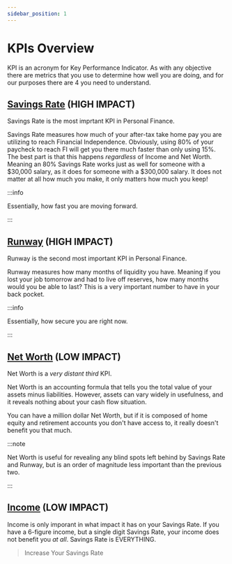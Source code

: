 ```yaml
---
sidebar_position: 1
---
```


# KPIs Overview

KPI is an acronym for Key Performance Indicator. As with any objective there are metrics that you use to determine how well you are doing, and for our purposes there are 4 you need to understand.

## [Savings Rate](savings-rate.md) (HIGH IMPACT)

Savings Rate is the most imprtant KPI in Personal Finance.

Savings Rate measures how much of your after-tax take home pay you are utilizing to reach Financial Independence. Obviously, using 80% of your paycheck to reach FI will get you there much faster than only using 15%. The best part is that this happens *regardless* of Income and Net Worth. Meaning an 80% Savings Rate works just as well for someone with a $30,000 salary, as it does for someone with a $300,000 salary. It does not matter at all how much you make, it only matters how much you keep!

:::info

Essentially, how fast you are moving forward.

:::

## [Runway](runway.md) (HIGH IMPACT)

Runway is the second most important KPI in Personal Finance.

Runway measures how many months of liquidity you have. Meaning if you lost your job tomorrow and had to live off reserves, how many months would you be able to last? This is a very important number to have in your back pocket.

:::info

Essentially, how secure you are right now.

:::

## [Net Worth](net-worth.md) (LOW IMPACT)

Net Worth is a *very distant third* KPI.

Net Worth is an accounting formula that tells you the total value of your assets minus liabilities. However, assets can vary widely in usefulness, and it reveals nothing about your cash flow situation. 

You can have a million dollar Net Worth, but if it is composed of home equity and retirement accounts you don't have access to, it really doesn't benefit you that much.

:::note

Net Worth is useful for revealing any blind spots left behind by Savings Rate and Runway, but is an order of magnitude less important than the previous two.

:::

## [Income](income.md) (LOW IMPACT)

Income is only imporant in what impact it has on your Savings Rate. If you have a 6-figure income, but a single digit Savings Rate, your income does not benefit you *at all*. Savings Rate is EVERYTHING.

>Increase Your Savings Rate